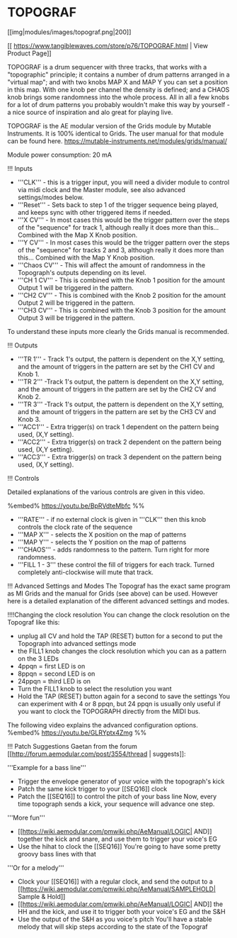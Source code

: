 # TOPOGRAF
[[img|modules/images/topograf.png|200]]

[[ https://www.tangiblewaves.com/store/p76/TOPOGRAF.html | View Product Page]]

TOPOGRAF is a drum sequencer with three tracks, that works with a "topographic" principle; it contains a number of drum patterns arranged in a "virtual map"; and with two knobs MAP X and MAP Y you can set a position in this map. With one knob per channel the density is defined; and a CHAOS knob brings some randomness into the whole process. All in all a few knobs for a lot of drum patterns you probably wouldn't make this way by yourself - a nice source of inspiration and alo great for playing live.

TOPOGRAF is the AE modular version of the Grids module by Mutable Instruments. It is 100% identical to Grids. The user manual for that module can be found here. https://mutable-instruments.net/modules/grids/manual/

Module power consumption: 20 mA

!!! Inputs

* '''CLK''' - this is a trigger input, you will need a divider module to control via midi clock and the Master module, see also advanced settings/modes below.
* '''Reset''' - Sets back to step 1 of the trigger sequence being played, and keeps sync with other triggered items if needed.
* '''X CV''' - In most cases this would be the trigger pattern over the steps of the "sequence" for track 1, although really it does more than this... Combined with the Map X Knob position.
* '''Y CV''' - In most cases this would be the trigger pattern over the steps of the "sequence" for tracks 2 and 3, although really it does more than this... Combined with the Map Y Knob position.
* '''Chaos CV''' - This will affect the amount of randomness in the Topograph's outputs depending on its level.
* '''CH 1 CV''' - This is combined with the Knob 1 position for the amount Output 1 will be triggered in the pattern.
* '''CH2 CV''' - This is combined with the Knob 2 position for the amount Output 2 will be triggered in the pattern.
* '''CH3 CV''' - This is combined with the Knob 3 position for the amount Output 3 will be triggered in the pattern.

To understand these inputs more clearly the Grids manual is recommended.

!!! Outputs

* '''TR 1''' -  Track 1's output, the pattern is dependent on the X,Y setting, and the amount of triggers in the pattern are set by the  CH1 CV and Knob 1.
* '''TR 2''' -Track 1's output, the pattern is dependent on the X,Y setting, and the amount of triggers in the pattern are set by the  CH2 CV and Knob 2.
* '''TR 3''' -Track 1's output, the pattern is dependent on the X,Y setting, and the amount of triggers in the pattern are set by the  CH3 CV and Knob 3.
* '''ACC1''' - Extra trigger(s) on track 1 dependent on the pattern being used, (X,Y setting). 
* '''ACC2''' - Extra trigger(s) on track 2 dependent on the pattern being used, (X,Y setting).
* '''ACC3''' - Extra trigger(s) on track 3 dependent on the pattern being used, (X,Y setting).

!!! Controls

Detailed explanations of the various controls are given in this video.

%embed% https://youtu.be/BpRVdteMbfc %%

* '''RATE''' - if no external clock is given in '''CLK''' then this knob controls the clock rate of the sequence
* '''MAP X''' - selects the X position on the map of patterns
* '''MAP Y''' - selects the Y position on the map of patterns
* '''CHAOS''' - adds randomness to the pattern. Turn right for more randomness.
* '''FILL 1 - 3''' these control the fill of triggers for each track. Turned completely anti-clockwise will mute that track.

!!! Advanced Settings and Modes
The Topograf has the exact same program as MI Grids and the manual for Grids (see above) can be used. However here is a detailed explanation of the different advanced settings and modes.

!!!!Changing the clock resolution
You can change the clock resolution on the Topograf like this:
* unplug all CV and hold the TAP (RESET) button for a second to put the Topograph into advanced settings mode
* the FILL1 knob changes the clock resolution which you can as a pattern on the 3 LEDs
* 4ppqn = first LED is on
* 8ppqn = second LED is on
* 24ppqn = third LED is on
* Turn the FILL1 knob to select the resolution you want
* Hold the TAP (RESET) button again for a second to save the settings
You can experiment with 4 or 8 ppqn, but 24 ppqn is usually only useful if you want to clock the TOPOGRAPH directly from the MIDI bus.

The following video explains the advanced configuration options.
%embed% https://youtu.be/GLRYptx4Zmg %%

!!! Patch Suggestions
Gaetan from the forum [[http://forum.aemodular.com/post/3554/thread | suggests]]:

'''Example for a bass line'''
* Trigger the envelope generator of your voice with the topograph's kick
* Patch the same kick trigger to your [[SEQ16]] clock
* Patch the [[SEQ16]] to control the pitch of your bass line
Now, every time topograph sends a kick, your sequence will advance one step.

'''More fun'''
* [[https://wiki.aemodular.com/pmwiki.php/AeManual/LOGIC| AND]] together the kick and snare, and use them to trigger your voice's EG
* Use the hihat to clock the [[SEQ16]]
You're going to have some pretty groovy bass lines with that

'''Or for a melody'''
* Clock your [[SEQ16]] with a regular clock, and send the output to a [[https://wiki.aemodular.com/pmwiki.php/AeManual/SAMPLEHOLD| Sample & Hold]]
* [[https://wiki.aemodular.com/pmwiki.php/AeManual/LOGIC| AND]]  the HH and the kick, and use it to trigger both your voice's EG and the S&H
* Use the output of the S&H as you voice's pitch
You'll have a stable melody that will skip steps according to the state of the Topograf
